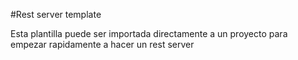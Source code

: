 #Rest server template

Esta plantilla puede ser importada directamente a un proyecto para empezar rapidamente a hacer un rest server